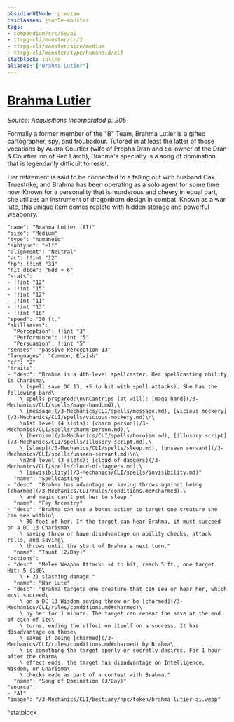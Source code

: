 ```yaml
---
obsidianUIMode: preview
cssclasses: json5e-monster
tags:
- compendium/src/5e/ai
- ttrpg-cli/monster/cr/2
- ttrpg-cli/monster/size/medium
- ttrpg-cli/monster/type/humanoid/elf
statblock: inline
aliases: ["Brahma Lutier"]
---
```

# [Brahma Lutier](3-Mechanics\CLI\bestiary\npc/brahma-lutier-ai.md)
*Source: Acquisitions Incorporated p. 205*  

Formally a former member of the "B" Team, Brahma Lutier is a gifted cartographer, spy, and troubadour. Tutored in at least the latter of those vocations by Audra Courtier (wife of Propha Dran and co-owner of the Dran & Courtier inn of Red Larch), Brahma's specialty is a song of domination that is legendarily difficult to resist.

Her retirement is said to be connected to a falling out with husband Oak Truestrike, and Brahma has been operating as a solo agent for some time now. Known for a personality that is murderous and cheery in equal part, she utilizes an instrument of dragonborn design in combat. Known as a war lute, this unique item comes replete with hidden storage and powerful weaponry.

```statblock
"name": "Brahma Lutier (AI)"
"size": "Medium"
"type": "humanoid"
"subtype": "elf"
"alignment": "Neutral"
"ac": !!int "12"
"hp": !!int "33"
"hit_dice": "6d8 + 6"
"stats":
- !!int "12"
- !!int "15"
- !!int "12"
- !!int "11"
- !!int "13"
- !!int "16"
"speed": "30 ft."
"skillsaves":
  "Perception": !!int "3"
  "Performance": !!int "5"
  "Persuasion": !!int "5"
"senses": "passive Perception 13"
"languages": "Common, Elvish"
"cr": "2"
"traits":
- "desc": "Brahma is a 4th-level spellcaster. Her spellcasting ability is Charisma\
    \ (spell save DC 13, +5 to hit with spell attacks). She has the following bard\
    \ spells prepared:\n\nCantrips (at will): [mage hand](/3-Mechanics/CLI/spells/mage-hand.md),\
    \ [message](/3-Mechanics/CLI/spells/message.md), [vicious mockery](/3-Mechanics/CLI/spells/vicious-mockery.md)\n\
    \n1st level (4 slots): [charm person](/3-Mechanics/CLI/spells/charm-person.md),\
    \ [heroism](/3-Mechanics/CLI/spells/heroism.md), [illusory script](/3-Mechanics/CLI/spells/illusory-script.md),\
    \ [sleep](/3-Mechanics/CLI/spells/sleep.md), [unseen servant](/3-Mechanics/CLI/spells/unseen-servant.md)\n\
    \n2nd level (3 slots): [cloud of daggers](/3-Mechanics/CLI/spells/cloud-of-daggers.md),\
    \ [invisibility](/3-Mechanics/CLI/spells/invisibility.md)"
  "name": "Spellcasting"
- "desc": "Brahma has advantage on saving throws against being [charmed](/3-Mechanics/CLI/rules/conditions.md#charmed),\
    \ and magic can't put her to sleep."
  "name": "Fey Ancestry"
- "desc": "Brahma can use a bonus action to target one creature she can see within\
    \ 30 feet of her. If the target can hear Brahma, it must succeed on a DC 13 Charisma\
    \ saving throw or have disadvantage on ability checks, attack rolls, and saving\
    \ throws until the start of Brahma's next turn."
  "name": "Taunt (2/Day)"
"actions":
- "desc": "Melee Weapon Attack: +4 to hit, reach 5 ft., one target. Hit: 5 (1d6\
    \ + 2) slashing damage."
  "name": "War Lute"
- "desc": "Brahma targets one creature that can see or hear her, which must succeed\
    \ on a DC 13 Wisdom saving throw or be [charmed](/3-Mechanics/CLI/rules/conditions.md#charmed)\
    \ by her for 1 minute. The target can repeat the save at the end of each of its\
    \ turns, ending the effect on itself on a success. It has disadvantage on these\
    \ saves if being [charmed](/3-Mechanics/CLI/rules/conditions.md#charmed) by Brahma\
    \ is something the target openly or secretly desires. For 1 hour after the charm\
    \ effect ends, the target has disadvantage on Intelligence, Wisdom, or Charisma\
    \ checks made as part of a contest with Brahma."
  "name": "Song of Domination (3/Day)"
"source":
- "AI"
"image": "/3-Mechanics/CLI/bestiary/npc/token/brahma-lutier-ai.webp"
```
^statblock